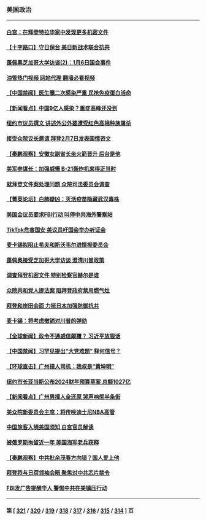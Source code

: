 ### 美国政治
---
#### [白宫：在拜登特拉华家中发现更多机密文件](../../pages/ncid1078159/n13907020.md?01150445) 
#### [【十字路口】守日保台 美日新战术联合抗共](../../pages/ncid1078159/n13906919.md?01150445) 
#### [蓬佩奥芝加哥大学访谈(2)：1月6日国会事件](../../pages/ncid1078159/n13906764.md?01150445) 
#### [油管热门视频 网站代理 翻墙必看视频](http://138.2.39.72:81/youtube.html?epic-marker?01150445)
#### [【中国禁闻】医生曝二次感染严重 民抢免疫蛋白活命](../../pages/ncid1078159/n13906516.md?01150445) 
#### [【新闻看点】中国9亿人感染？重症高峰还没到](../../pages/ncid1078159/n13906593.md?01150445) 
#### [纽约市议员撰文 讲述外公外婆遭受红色高棉种族屠杀](../../pages/ncid1078159/n13906706.md?01150445) 
#### [接受众院议长邀请 拜登2月7日发表国情咨文](../../pages/ncid1078159/n13906577.md?01150445) 
#### [【秦鹏观察】安徽女副省长坐火箭晋升 后台是他](../../pages/ncid1078159/n13906578.md?01150445) 
#### [美军参谋长：加强威慑 B-21轰炸机来得正当时](../../pages/ncid1078159/n13906555.md?01150445) 
#### [就拜登文件案处理问题 众院司法委员会调查](../../pages/ncid1078159/n13906523.md?01150445) 
#### [【菁英论坛】白肺疑凶：灭活疫苗隐藏武汉毒株](../../pages/ncid1078159/n13906520.md?01150445) 
#### [美国会议员要求FBI行动 叫停中共海外警察站](../../pages/ncid1078159/n13906485.md?01150445) 
#### [TikTok危害国安 美议员吁国会举办听证会](../../pages/ncid1078159/n13906486.md?01150445) 
#### [麦卡锡拟阻止希夫和斯沃韦尔进情报委员会](../../pages/ncid1078159/n13906482.md?01150445) 
#### [蓬佩奥接受芝加哥大学访谈 澄清川普政策](../../pages/ncid1078159/n13906496.md?01150445) 
#### [调查拜登机密文件 特别检察官赫尔是谁](../../pages/ncid1078159/n13906458.md?01150445) 
#### [众院共和党人提法案 阻拜登政府禁用燃气灶](../../pages/ncid1078159/n13906402.md?01150445) 
#### [拜登和岸田会面 力挺日本加强防御抗共](../../pages/ncid1078159/n13906473.md?01150445) 
#### [麦卡锡：将考虑撤销对川普的弹劾](../../pages/ncid1078159/n13906434.md?01150445) 
#### [【全球新闻】政令不通威信颠覆？ 习近平放狠话](../../pages/ncid1078159/n13906114.md?01150445) 
#### [【中国禁闻】习罕见提出“大党难题” 释何信号？](../../pages/ncid1078159/n13905739.md?01150445) 
#### [【环球直击】广州撞人司机：我叔是“黄坤明”](../../pages/ncid1078159/n13905733.md?01150445) 
#### [纽约市长亚当斯公布2024财年预算草案 总额1027亿](../../pages/ncid1078159/n13905977.md?01150445) 
#### [【新闻看点】广州男撞人全还原 哭声响彻半条街](../../pages/ncid1078159/n13905824.md?01150445) 
#### [美众院新委员会主席：将传唤迪士尼NBA高管](../../pages/ncid1078159/n13905925.md?01150445) 
#### [中国旅客入境美国须知 白宫官员解读](../../pages/ncid1078159/n13905840.md?01150445) 
#### [被俄罗斯拘留近一年 美国海军老兵获释](../../pages/ncid1078159/n13905722.md?01150445) 
#### [【秦鹏观察】中共批余茂春方向错？国人爱上他](../../pages/ncid1078159/n13905757.md?01150445) 
#### [拜登将与日荷领袖会晤 聚焦对中共芯片禁令](../../pages/ncid1078159/n13905769.md?01150445) 
#### [FBI发广告提醒华人 警惕中共在美镇压行动](../../pages/ncid1078159/n13905766.md?01150445) 

---
#### 第 [ [321](./321.md?01150445) / [320](./320.md?01150445) / [319](./319.md?01150445) / [318](./318.md?01150445) / [317](./317.md?01150445) / [316](./316.md?01150445) / [315](./315.md?01150445) / [314](./314.md?01150445) ] 页
